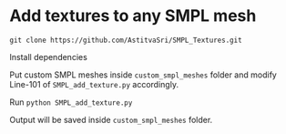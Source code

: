# Add textures to any SMPL mesh


```git clone https://github.com/AstitvaSri/SMPL_Textures.git```

Install dependencies

Put custom SMPL meshes inside ```custom_smpl_meshes``` folder and modify Line-101 of ```SMPL_add_texture.py``` accordingly.

Run ```python SMPL_add_texture.py```

Output will be saved inside ```custom_smpl_meshes``` folder.
